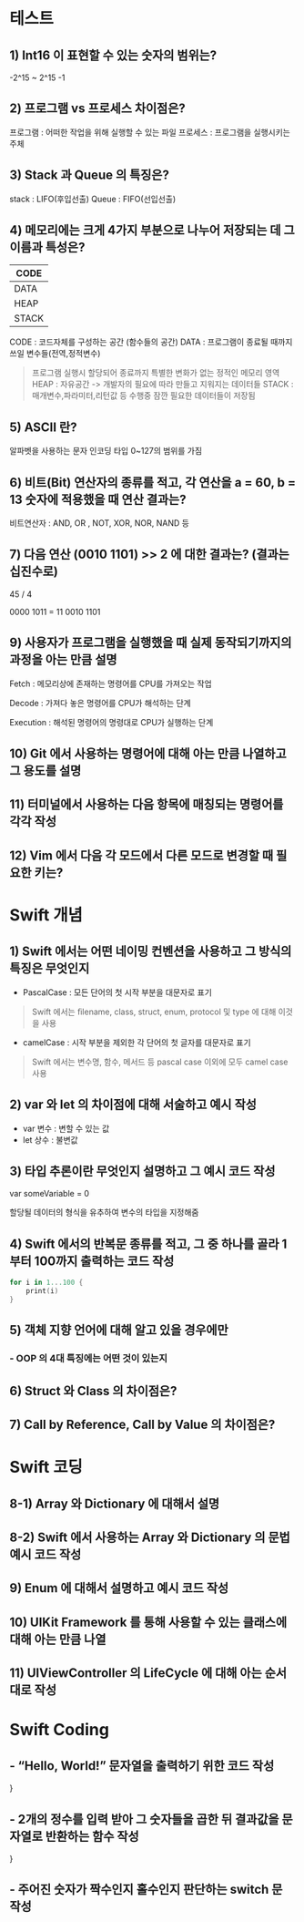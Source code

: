  

# 테스트

## 1) Int16 이 표현할 수 있는 숫자의 범위는?

-2^15 ~ 2^15 -1

## 2) 프로그램 vs 프로세스 차이점은?

프로그램 : 어떠한 작업을 위해 실행할 수 있는 파일
프로세스 : 프로그램을 실행시키는 주체

## 3) Stack 과 Queue 의 특징은?

stack : LIFO(후입선출)
Queue  : FIFO(선입선출)

## 4) 메모리에는 크게 4가지 부분으로 나누어 저장되는 데 그 이름과 특성은?

| CODE |
|------|
| DATA |
| HEAP |
| STACK |

CODE : 코드자체를 구성하는 공간 (함수들의 공간)
DATA : 프로그램이 종료될 때까지 쓰일 변수들(전역,정적변수)
> 프로그램 실행시 할당되어 종료까지 특별한 변화가 없는 정적인 메모리 영역
HEAP : 자유공간 -> 개발자의 필요에 따라 만들고 지워지는 데이터들
STACK : 매개변수,파라미터,리턴값 등 수행중 잠깐 필요한 데이터들이 저장됨

## 5) ASCII 란?

알파벳을 사용하는 문자 인코딩 타입
0~127의 범위를 가짐

## 6) 비트(Bit) 연산자의 종류를 적고, 각 연산을 a = 60, b = 13 숫자에 적용했을 때 연산 결과는?

비트연산자 : AND, OR , NOT, XOR, NOR, NAND 등

## 7) 다음 연산 (0010 1101) >> 2 에 대한 결과는? (결과는 십진수로) 

45 / 4

0000 1011 = 11
0010 1101 


## 9) 사용자가 프로그램을 실행했을 때 실제 동작되기까지의 과정을 아는 만큼 설명 


Fetch : 메모리상에 존재하는 명령어를 CPU를 가져오는 작업

Decode : 가져다 놓은 명령어를 CPU가 해석하는 단계

Execution : 해석된 명령어의 명령대로 CPU가 실행하는 단계

## 10) Git 에서 사용하는 명령어에 대해 아는 만큼 나열하고 그 용도를 설명



## 11) 터미널에서 사용하는 다음 항목에 매칭되는 명령어를 각각 작성 



## 12) Vim 에서 다음 각 모드에서 다른 모드로 변경할 때 필요한 키는?


# Swift 개념

## 1) Swift 에서는 어떤 네이밍 컨벤션을 사용하고 그 방식의 특징은 무엇인지

- PascalCase : 모든 단어의 첫 시작 부분을 대문자로 표기
> Swift 에서는 ﬁlename, class, struct, enum, protocol 및 type 에 대해 이것을 사용

- camelCase : 시작 부분을 제외한 각 단어의 첫 글자를 대문자로 표기
> Swift 에서는 변수명, 함수, 메서드 등 pascal case 이외에 모두 camel case 사용

## 2) var 와 let 의 차이점에 대해 서술하고 예시 작성

- var 변수 : 변할 수 있는 값
- let 상수 : 불변값

## 3) 타입 추론이란 무엇인지 설명하고 그 예시 코드 작성

var someVariable = 0

할당될 데이터의 형식을 유추하여 변수의 타입을 지정해줌

## 4) Swift 에서의 반복문 종류를 적고, 그 중 하나를 골라 1부터 100까지 출력하는 코드 작성

```swift
for i in 1...100 {
    print(i)
}
```

## 5) 객체 지향 언어에 대해 알고 있을 경우에만

### \- OOP 의 4대 특징에는 어떤 것이 있는지



## 6) Struct 와 Class 의 차이점은?

 

## 7) Call by Reference, Call by Value 의 차이점은?

 

# Swift 코딩

 

## 8-1) Array 와 Dictionary 에 대해서 설명

## 8-2) Swift 에서 사용하는 Array 와 Dictionary 의 문법 예시 코드 작성



 

## 9) Enum 에 대해서 설명하고 예시 코드 작성



## 10) UIKit Framework 를 통해 사용할 수 있는 클래스에 대해 아는 만큼 나열

 

## 11) UIViewController 의 LifeCycle 에 대해 아는 순서대로 작성

 

# Swift Coding

 

## \- “Hello, World!” 문자열을 출력하기 위한 코드 작성

 }

## \- 2개의 정수를 입력 받아 그 숫자들을 곱한 뒤 결과값을 문자열로 반환하는 함수 작성

}

## \- 주어진 숫자가 짝수인지 홀수인지 판단하는 switch 문 작성


